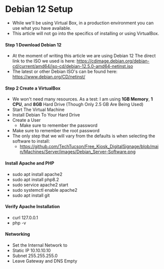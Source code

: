 # Debian 12 Setup 

- While we'll be using Virtual Box, in a production environment you can use what you have available. 
- This article will not go into the specifics of installing or using VirtualBox. 
  
#### Step 1 Download Debian 12
- At the moment of writing this article we are using Debian 12 The direct link to the ISO we used is here: https://cdimage.debian.org/debian-cd/current/amd64/iso-cd/debian-12.5.0-amd64-netinst.iso
- The latest or other Debian ISO's can be found here: https://www.debian.org/CD/netinst/
  
#### Step 2 Create a VirtualBox  
- We won't need many resources. As a test: I am using **1GB Memory**, **1 CPU**, and **8GB** Hard Drive (Though Only 2.5 GB Are Being Used)
- Start The Virtual Machine
- Install Debian To Your Hard Drive
- Create a User
  - Make sure to remember the password
- Make sure to remember the root password  
- The only step that we will vary from the defaults is when selecting the software to install:
  - https://github.com/TechTucson/Free_Kiosk_DigitalSignage/blob/main/Machines/Server/images/Debian_Server-Software.png
 #### Install Apache and PHP
 - sudo apt install apache2
 - sudo apt install php8.2
 - sudo service apache2 start
 - sudo systemctl enable apache2
 - sudo apt install git

 #### Verify Apache Installation
 - curl 127.0.0.1
 - php -v

#### Networking
- Set the Internal Network to
- Static IP 10.10.10.10
- Subnet 255.255.255.0
- Leave Gateway and DNS Empty


 




